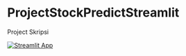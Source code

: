 # ProjectStockPredictStreamlit
Project Skripsi

[![Streamlit App](https://static.streamlit.io/badges/streamlit_badge_black_white.svg)](https://ce3tnia-projectstockpredictstreamlit-main-d442mf.streamlitapp.com/)
